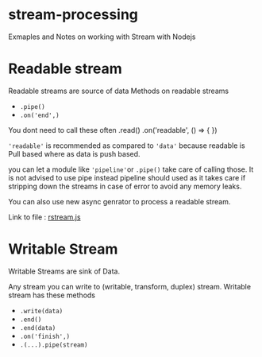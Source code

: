 # stream-processing
 Exmaples and Notes on working with Stream with Nodejs


# Readable stream


Readable streams are source of data
Methods on readable streams
- `.pipe()`
- `.on('end',)`

You dont need to call these often
.read()
.on('readable', () => { }) 

`'readable'` is recommended as compared to `'data'` because readable is Pull based where as data is push based.

you can let a module like `'pipeline'`or `.pipe()` take care of calling those. It is not advised to use pipe instead pipeline should used as it takes care if stripping down the streams in case of error to avoid any memory leaks.

You can also use new async genrator to process a readable stream.

Link to file : [rstream.js](rstream.js)

# Writable Stream


Writable Streams are sink of Data.

Any stream you can write to (writable, transform, duplex) stream. Writable stream has these methods


- `.write(data)`
- `.end()`
- `.end(data)`
- `.on('finish',)`
- `.(...).pipe(stream)`

